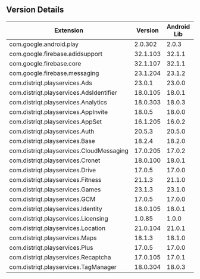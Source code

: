 ## Version Details

| Extension | Version | Android Lib | iOS Lib |
| --- | --- | --- | --- |
| com.google.android.play | 2.0.302 | 2.0.3 |  |
| com.google.firebase.adidsupport | 32.1.103 | 32.1.1 | 10.11.0 |
| com.google.firebase.core | 32.1.107 | 32.1.1 | 10.11.0 |
| com.google.firebase.messaging | 23.1.204 | 23.1.2 | 0.0.0 |
| com.distriqt.playservices.Ads | 23.0.1 | 23.0.0 |  |
| com.distriqt.playservices.AdsIdentifier | 18.0.105 | 18.0.1 |  |
| com.distriqt.playservices.Analytics | 18.0.303 | 18.0.3 |  |
| com.distriqt.playservices.AppInvite | 18.0.5 | 18.0.0 |  |
| com.distriqt.playservices.AppSet | 16.1.205 | 16.0.2 |  |
| com.distriqt.playservices.Auth | 20.5.3 | 20.5.0 |  |
| com.distriqt.playservices.Base | 18.2.4 | 18.2.0 |  |
| com.distriqt.playservices.CloudMessaging | 17.0.205 | 17.0.2 |  |
| com.distriqt.playservices.Cronet | 18.0.100 | 18.0.1 | 0.0.0 |
| com.distriqt.playservices.Drive | 17.0.5 | 17.0.0 |  |
| com.distriqt.playservices.Fitness | 21.1.3 | 21.1.0 |  |
| com.distriqt.playservices.Games | 23.1.3 | 23.1.0 |  |
| com.distriqt.playservices.GCM | 17.0.5 | 17.0.0 |  |
| com.distriqt.playservices.Identity | 18.0.105 | 18.0.1 |  |
| com.distriqt.playservices.Licensing | 1.0.85 | 1.0.0 |  |
| com.distriqt.playservices.Location | 21.0.104 | 21.0.1 |  |
| com.distriqt.playservices.Maps | 18.1.3 | 18.1.0 |  |
| com.distriqt.playservices.Plus | 17.0.5 | 17.0.0 |  |
| com.distriqt.playservices.Recaptcha | 17.0.105 | 17.0.1 |  |
| com.distriqt.playservices.TagManager | 18.0.304 | 18.0.3 |  |
